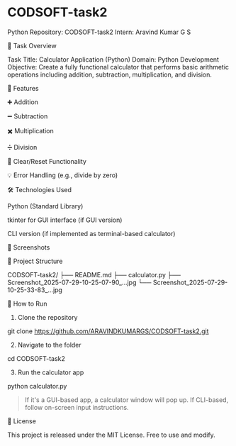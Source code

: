 # CODSOFT-task2
Python
Repository: CODSOFT-task2
Intern: Aravind Kumar G S

📌 Task Overview

Task Title: Calculator Application (Python)
Domain: Python Development
Objective:
Create a fully functional calculator that performs basic arithmetic operations including addition, subtraction, multiplication, and division.

🧮 Features

➕ Addition

➖ Subtraction

✖️ Multiplication

➗ Division

🧠 Clear/Reset Functionality

💡 Error Handling (e.g., divide by zero)


🛠️ Technologies Used

Python (Standard Library)

tkinter for GUI interface (if GUI version)

CLI version (if implemented as terminal-based calculator)


📸 Screenshots




📂 Project Structure

CODSOFT-task2/
├── README.md
├── calculator.py
├── Screenshot_2025-07-29-10-25-07-90_...jpg
└── Screenshot_2025-07-29-10-25-33-83_...jpg

🚀 How to Run

1. Clone the repository

git clone https://github.com/ARAVINDKUMARGS/CODSOFT-task2.git


2. Navigate to the folder

cd CODSOFT-task2


3. Run the calculator app

python calculator.py



> If it's a GUI-based app, a calculator window will pop up.
If CLI-based, follow on-screen input instructions.



📃 License

This project is released under the MIT License. Free to use and modify.
